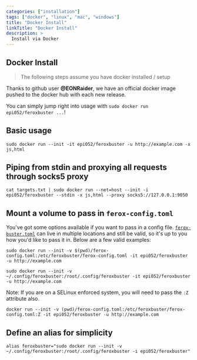```yaml
---
categories: ["installation"]
tags: ["docker", "linux", "mac", "windows"]
title: "Docker Install"
linkTitle: "Docker Install"
description: >
  Install via Docker
---
```


## Docker Install

> The following steps assume you have docker installed / setup

Thanks to github user **@EONRaider**, we have an official docker image pushed to the docker hub with each new release.

You can simply jump right into usage with  `sudo docker run epi052/feroxbuster ...`!

## Basic usage

```
sudo docker run --init -it epi052/feroxbuster -u http://example.com -x js,html
```

## Piping from stdin and proxying all requests through socks5 proxy

```
cat targets.txt | sudo docker run --net=host --init -i epi052/feroxbuster --stdin -x js,html --proxy socks5://127.0.0.1:9050
```

## Mount a volume to pass in `ferox-config.toml`

You've got some options available if you want to pass in a config file.  [`ferox-buster.toml`](../../configuration/ferox-config-toml/) can
live in multiple locations and still be valid, so it's up to you how you'd like to pass it in. Below are a few valid
examples:

```
sudo docker run --init -v $(pwd)/ferox-config.toml:/etc/feroxbuster/ferox-config.toml -it epi052/feroxbuster -u http://example.com
```

```
sudo docker run --init -v ~/.config/feroxbuster:/root/.config/feroxbuster -it epi052/feroxbuster -u http://example.com
```

Note: If you are on a SELinux enforced system, you will need to pass the `:Z` attribute also.

```
docker run --init -v (pwd)/ferox-config.toml:/etc/feroxbuster/ferox-config.toml:Z -it epi052/feroxbuster -u http://example.com
```

## Define an alias for simplicity

```
alias feroxbuster="sudo docker run --init -v ~/.config/feroxbuster:/root/.config/feroxbuster -i epi052/feroxbuster"
```
